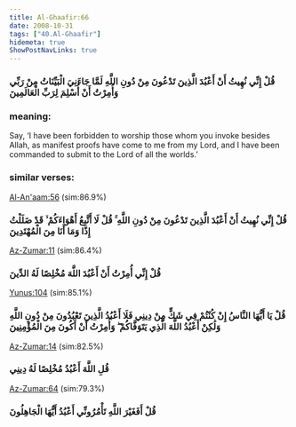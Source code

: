 ```yaml
---
title: Al-Ghaafir:66
date: 2008-10-31
tags: ["40.Al-Ghaafir"]
hidemeta: true 
ShowPostNavLinks: true 
---
```

### قُلْ إِنِّي نُهِيتُ أَنْ أَعْبُدَ الَّذِينَ تَدْعُونَ مِنْ دُونِ اللَّهِ لَمَّا جَاءَنِيَ الْبَيِّنَاتُ مِنْ رَبِّي وَأُمِرْتُ أَنْ أُسْلِمَ لِرَبِّ الْعَالَمِينَ
### meaning: 
Say, ‘I have been forbidden to worship those whom you invoke besides Allah, as manifest proofs have come to me from my Lord, and I have been commanded to submit to the Lord of all the worlds.’
### similar verses: 

[Al-An'aam:56](/6/56) (sim:86.9%)

### قُلْ إِنِّي نُهِيتُ أَنْ أَعْبُدَ الَّذِينَ تَدْعُونَ مِنْ دُونِ اللَّهِ ۚ قُلْ لَا أَتَّبِعُ أَهْوَاءَكُمْ ۙ قَدْ ضَلَلْتُ إِذًا وَمَا أَنَا مِنَ الْمُهْتَدِينَ

[Az-Zumar:11](/39/11) (sim:86.4%)

### قُلْ إِنِّي أُمِرْتُ أَنْ أَعْبُدَ اللَّهَ مُخْلِصًا لَهُ الدِّينَ

[Yunus:104](/10/104) (sim:85.1%)

### قُلْ يَا أَيُّهَا النَّاسُ إِنْ كُنْتُمْ فِي شَكٍّ مِنْ دِينِي فَلَا أَعْبُدُ الَّذِينَ تَعْبُدُونَ مِنْ دُونِ اللَّهِ وَلَٰكِنْ أَعْبُدُ اللَّهَ الَّذِي يَتَوَفَّاكُمْ ۖ وَأُمِرْتُ أَنْ أَكُونَ مِنَ الْمُؤْمِنِينَ

[Az-Zumar:14](/39/14) (sim:82.5%)

### قُلِ اللَّهَ أَعْبُدُ مُخْلِصًا لَهُ دِينِي

[Az-Zumar:64](/39/64) (sim:79.3%)

### قُلْ أَفَغَيْرَ اللَّهِ تَأْمُرُونِّي أَعْبُدُ أَيُّهَا الْجَاهِلُونَ
